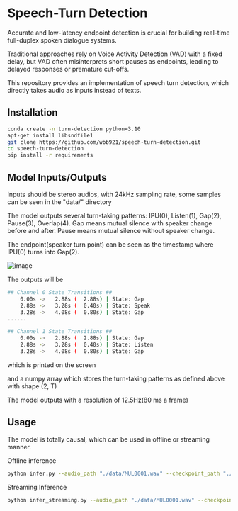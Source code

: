 # Speech-Turn Detection

Accurate and low-latency endpoint detection is crucial for building real-time full-duplex spoken dialogue systems. 

Traditional approaches rely on Voice Activity Detection (VAD) with a fixed delay, but VAD often misinterprets short pauses as endpoints, leading to delayed responses or premature cut-offs. 

This repository provides an implementation of speech turn detection, which directly takes audio as inputs instead of texts.

## Installation

```bash
conda create -n turn-detection python=3.10
apt-get install libsndfile1
git clone https://github.com/wbb921/speech-turn-detection.git
cd speech-turn-detection
pip install -r requirements
```

## Model Inputs/Outputs 

Inputs should be stereo audios, with 24kHz sampling rate, some samples can be seen in the "data/" directory

The model outputs several turn-taking patterns: IPU(0), Listen(1), Gap(2), Pause(3), Overlap(4). Gap means mutual silence with speaker change before and after. Pause means mutual silence without speaker change.

The endpoint(speaker turn point) can be seen as the timestamp where IPU(0) turns into Gap(2).

![image](https://github.com/wbb921/speech-turn-detection/blob/main/image.png)

The outputs will be 
```bash
## Channel 0 State Transitions ##
    0.00s ->   2.88s (  2.88s) | State: Gap
    2.88s ->   3.28s (  0.40s) | State: Speak
    3.28s ->   4.08s (  0.80s) | State: Gap
......

## Channel 1 State Transitions ##
    0.00s ->   2.88s (  2.88s) | State: Gap
    2.88s ->   3.28s (  0.40s) | State: Listen
    3.28s ->   4.08s (  0.80s) | State: Gap
```
which is printed on the screen

and a numpy array which stores the turn-taking patterns as defined above with shape (2, T)

The model outputs with a resolution of 12.5Hz(80 ms a frame)

## Usage

The model is totally causal, which can be used in offline or streaming manner.

Offline inference
```bash
python infer.py --audio_path "./data/MUL0001.wav" --checkpoint_path "./ckpt/best_model.pt" --output_dir "./inference_results"
```

Streaming Inference
```bash
python infer_streaming.py --audio_path "./data/MUL0001.wav" --checkpoint_path "./ckpt/best_model.pt" --output_dir "./inference_results"
```
